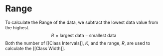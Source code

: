 # Range
To calculate the Range of the data, we subtract the lowest data value from the highest.
$$R=\text{largest data}-\text{smallest data}$$
Both the number of [[Class Intervals]], $K$, and the range, $R$, are used to calculate the [[Class Width]].